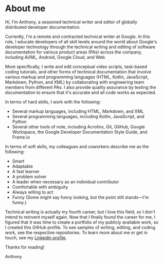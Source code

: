 # About me

Hi, I'm Anthony, a seasoned technical writer and editor of globally distributed developer documentation. 

Currently, I'm a remote and contracted technical writer at Google. In this role, I educate developers of all skill levels around the world about Google's developer technology through the technical writing and editing of software documentation for various product areas (PAs) across the company, including AI/ML, Android, Google Cloud, and Web. 

More specifically, I write and edit conceptual video scripts, task-based coding tutorials, and other forms of technical documentation that involve various markup and programming languages (HTML, Kotlin, JavaScript, Markdown, Python, and XML) by collaborating with engineering team members from different PAs. I also provide quality assurance by testing the documentation to ensure that it's accurate and all code works as expected. 

In terms of hard skills, I work with the following:
* Several markup languages, including HTML, Markdown, and XML
* Several programming languages, including Kotlin, JavaScript, and Python
* Several other tools of note, including Acrolinx, Git, GitHub, Google Workspace, the Google Developer Documentation Style Guide, and Frame.io

In terms of soft skills, my colleagues and coworkers describe me as the following:
* Smart
* Adaptable
* A fast learner
* A problem solver
* A leader when necessary as an individual contributor
* Comfortable with ambiguity
* Always willing to act
* Funny (Some might say funny looking, but the point still stands—I'm funny.)

Technical writing is actually my fourth career, but I love this field, so I don't intend to reinvent myself again. Now that I finally found the career for me, I figured that it was time to create a portfolio of my publicly available work, so I created this GitHub profile. To see samples of writing, editing, and coding work, see the respective repositories. To learn more about me or get in touch, see my [LinkedIn profile](https://www.linkedin.com/in/panissidi/).

Thanks for reading!

Anthony
